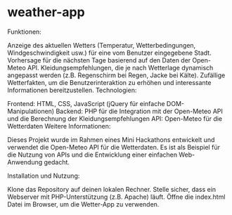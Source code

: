 # weather-app

Funktionen:

Anzeige des aktuellen Wetters (Temperatur, Wetterbedingungen, Windgeschwindigkeit usw.) für eine vom Benutzer eingegebene Stadt.
Vorhersage für die nächsten Tage basierend auf den Daten der Open-Meteo API.
Kleidungsempfehlungen, die je nach Wetterlage dynamisch angepasst werden (z.B. Regenschirm bei Regen, Jacke bei Kälte).
Zufällige Wetterfakten, um die Benutzerinteraktion zu erhöhen und interessante Informationen bereitzustellen.
Technologien:

Frontend: HTML, CSS, JavaScript (jQuery für einfache DOM-Manipulationen)
Backend: PHP für die Integration mit der Open-Meteo API und die Berechnung der Kleidungsempfehlungen
API: Open-Meteo für die Wetterdaten
Weitere Informationen:

Dieses Projekt wurde im Rahmen eines Mini Hackathons entwickelt und verwendet die Open-Meteo API für die Wetterdaten. Es ist als Beispiel für die Nutzung von APIs und die Entwicklung einer einfachen Web-Anwendung gedacht.

Installation und Nutzung:

Klone das Repository auf deinen lokalen Rechner.
Stelle sicher, dass ein Webserver mit PHP-Unterstützung (z.B. Apache) läuft.
Öffne die index.html Datei im Browser, um die Wetter-App zu verwenden.

